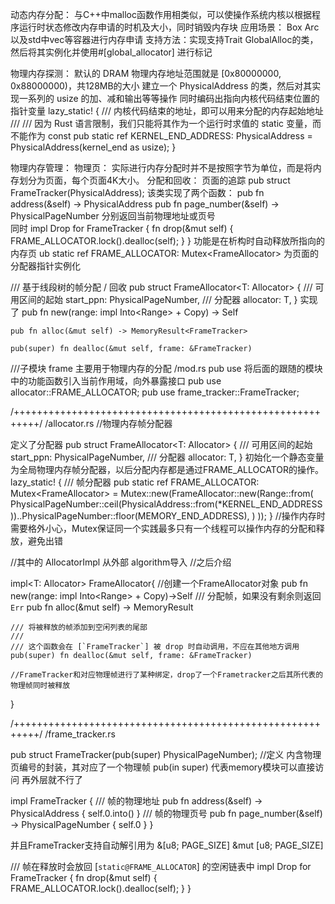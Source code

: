 动态内存分配： 
与C++中malloc函数作用相类似，可以使操作系统内核以根据程序运行时状态修改内存申请的时机及大小，同时销毁内存块
应用场景： Box Arc 以及std中vec等容器进行内存申请
支持方法：实现支持Trait GlobalAlloc的类，然后将其实例化并使用#[global_allocator] 进行标记


物理内存探测：
默认的 DRAM 物理内存地址范围就是 [0x80000000, 0x88000000)，共128MB的大小
建立一个 PhysicalAddress 的类，然后对其实现一系列的 usize 的加、减和输出等等操作
同时编码出指向内核代码结束位置的指针变量
lazy_static! {
    /// 内核代码结束的地址，即可以用来分配的内存起始地址
    ///
    /// 因为 Rust 语言限制，我们只能将其作为一个运行时求值的 static 变量，而不能作为 const
    pub static ref KERNEL_END_ADDRESS: PhysicalAddress = PhysicalAddress(kernel_end as usize);
}


物理内存管理：
物理页：
实际进行内存分配时并不是按照字节为单位，而是将内存划分为页面，每个页面4K大小。
分配和回收：
页面的追踪
pub struct FrameTracker(PhysicalAddress);
该类实现了两个函数：
     pub fn address(&self) -> PhysicalAddress
     pub fn page_number(&self) -> PhysicalPageNumber  分别返回当前物理地址或页号   
同时
impl Drop for FrameTracker {
    fn drop(&mut self) {
        FRAME_ALLOCATOR.lock().dealloc(self);
    }
}
功能是在析构时自动释放所指向的内存页
ub static ref FRAME_ALLOCATOR: Mutex<FrameAllocator<AllocatorImpl>>
为页面的分配器指针实例化

/// 基于线段树的帧分配 / 回收
pub struct FrameAllocator<T: Allocator> {
    /// 可用区间的起始
    start_ppn: PhysicalPageNumber,
    /// 分配器
    allocator: T,
}
实现了 
    pub fn new(range: impl Into<Range<PhysicalPageNumber>> + Copy) -> Self

    pub fn alloc(&mut self) -> MemoryResult<FrameTracker>

    pub(super) fn dealloc(&mut self, frame: &FrameTracker)

///子模块 frame  主要用于物理内存的分配
/mod.rs
pub use 将后面的跟随的模块中的功能函数引入当前作用域，向外暴露接口
pub use allocator::FRAME_ALLOCATOR;
pub use frame_tracker::FrameTracker;


/++++++++++++++++++++++++++++++++++++++++++++++++++++++++++/
/allocator.rs    //物理内存帧分配器

定义了分配器
pub struct FrameAllocator<T: Allocator> {
    /// 可用区间的起始
    start_ppn: PhysicalPageNumber,
    /// 分配器
    allocator: T,
}
初始化一个静态变量为全局物理内存帧分配器，以后分配内存都是通过FRAME_ALLOCATOR的操作。
lazy_static! {
    /// 帧分配器
    pub static ref FRAME_ALLOCATOR: Mutex<FrameAllocator<AllocatorImpl>> = Mutex::new(FrameAllocator::new(Range::from(
            PhysicalPageNumber::ceil(PhysicalAddress::from(*KERNEL_END_ADDRESS))..PhysicalPageNumber::floor(MEMORY_END_ADDRESS),
        )
    ));
}
//操作内存时需要格外小心，Mutex保证同一个实践最多只有一个线程可以操作内存的分配和释放，避免出错

//其中的 AllocatorImpl  从外部 algorithm导入   //之后介绍

impl<T: Allocator> FrameAllocator<T>{
    //创建一个FrameAllocator<T>对象
    pub fn new(range: impl Into<Range<PhysicalPageNumber>> + Copy)->Self
    /// 分配帧，如果没有剩余则返回 `Err`
    pub fn alloc(&mut self) -> MemoryResult<FrameTracker>

    /// 将被释放的帧添加到空闲列表的尾部
    ///
    /// 这个函数会在 [`FrameTracker`] 被 drop 时自动调用，不应在其他地方调用
    pub(super) fn dealloc(&mut self, frame: &FrameTracker)
     
    //FrameTracker和对应物理帧进行了某种绑定，drop了一个Frametracker之后其所代表的物理帧同时被释放
}


/++++++++++++++++++++++++++++++++++++++++++++++++++++++++++/
/frame_tracker.rs

pub struct FrameTracker(pub(super) PhysicalPageNumber);  //定义  内含物理页编号的封装，其对应了一个物理帧
pub(in super)  代表memory模块可以直接访问 再外层就不行了

impl FrameTracker {
    /// 帧的物理地址
    pub fn address(&self) -> PhysicalAddress {
        self.0.into()
    }
    /// 帧的物理页号
    pub fn page_number(&self) -> PhysicalPageNumber {
        self.0
    }
}

并且FrameTracker支持自动解引用为 &[u8; PAGE_SIZE]   &mut [u8; PAGE_SIZE] 

/// 帧在释放时会放回 [`static@FRAME_ALLOCATOR`] 的空闲链表中
impl Drop for FrameTracker {
    fn drop(&mut self) {
        FRAME_ALLOCATOR.lock().dealloc(self);
    }
}